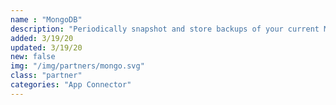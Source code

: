 ```yaml
---
name : "MongoDB"
description: "Periodically snapshot and store backups of your current MongoDB instance"
added: 3/19/20
updated: 3/19/20
new: false
img: "/img/partners/mongo.svg"
class: "partner"
categories: "App Connector"
---
```


